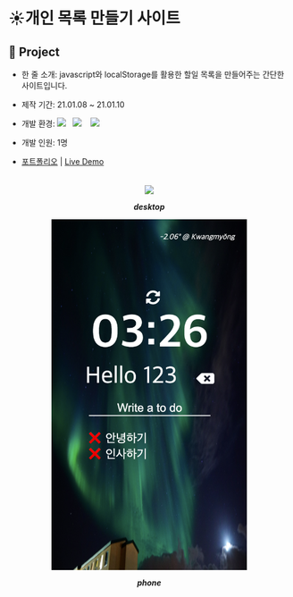 # ☀️개인 목록 만들기 사이트

## 📕 Project

- 한 줄 소개: javascript와 localStorage를 활용한 할일 목록을 만들어주는 간단한 사이트입니다.
- 제작 기간: 21.01.08 ~ 21.01.10
- 개발 환경: 
  <img src="https://img.shields.io/badge/-Javascript-black?logo=javascript&logoColor=yellow"/>&nbsp;&nbsp;
  <img src="https://img.shields.io/badge/-HTML5-E34F26?logo=HTML5&logoColor=white"/>
  &nbsp;&nbsp;
  <img src="https://img.shields.io/badge/-CSS3-1572B6?logo=css3&logoColor=white"/>

- 개발 인원: 1명

- <a href="https://www.notion.so/To-do-List-0e8ff444a6e14bd287e4616eff089a47" target="_blank">포트폴리오</a> | <a href="https://fkdl3010.github.io/Project-Chrome-Web/" target="_blank">Live Demo</a> 
<br><br>



<div align="center"><img src="images/demo.png" align="center"/>

  ___<center>desktop</center>___

</div>

<div align="center"><img src="images/demo_phone.png" align="center" width="350"/>

___<center>phone</center>___

</div>
  
  

